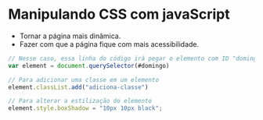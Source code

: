 # Manipulando CSS com javaScript

- Tornar a página mais dinâmica.
- Fazer com que a página fique com mais acessibilidade.

```javascript
// Nesse caso, essa linha do código irá pegar o elemento com ID "domingo" no documento.
var element = document.querySelector(#domingo)

// Para adicionar uma classe em um elemento
element.classList.add("adiciona-classe")

// Para alterar a estilização do elemento
element.style.boxShadow = "10px 10px black";
```